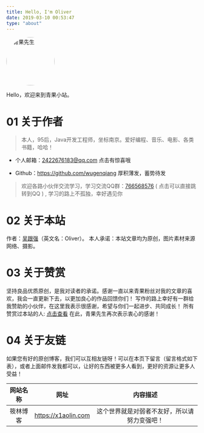 ```yaml
---
title: Hello, I'm Oliver
date: 2019-03-10 00:53:47
type: "about"
---
```


<img alt="青果先生" style="width:127px; height:127px; border-radius:50%; overflow:hidden;" src="https://raw.githubusercontent.com/wugenqiang/picGo/master/pictures/003.jpg"/>

Hello，欢迎来到青果小站。

# 01 关于作者

> 本人，95后，Java开发工程师，坐标南京。爱好编程、音乐、电影、各类书籍，哈哈！

* 个人邮箱：<a target="_blank" href="http://mail.qq.com/cgi-bin/qm_share?t=qm_mailme&email=Gm1vfX90a3N7dH1aa2s0eXV3" style="text-decoration:none;">2422676183@qq.com</a>  点击有惊喜哦

* Github：https://github.com/wugenqiang  厚积薄发，蓄势待发

> 欢迎各路小伙伴交流学习，学习交流QQ群：[766568576](https://jq.qq.com/?_wv=1027&k=5EFi0kt) ( 点击可以直接跳转到QQ ) , 学习的路上不孤独，幸好遇见你

# 02 关于本站
作者：[吴跟强](https://enjoytoshare.club/)（英文名：Oliver）。
本人承诺：本站文章均为原创，图片素材来源网络、摄影。

# 03 关于赞赏

坚持良品优质原创，是我对读者的承诺。感谢一直以来青果粉丝对我的文章的喜欢，我会一直更新下去，以更加良心的作品回馈你们！
写作的路上幸好有一群给我赞助的小伙伴，在这里我表示很感谢，希望与你们一起进步、共同成长！
所有赞赏过本站的人: [点击查看](https://wugenqiang.github.io/thank) 在此，青果先生再次表示衷心的感谢！

# 04 关于友链

如果您有好的原创博客，我们可以互相友链呀！可以在本页下留言（留言格式如下表），或者上面邮件发我都可以，让好的东西被更多人看到，更好的资源让更多人受益！

网站名称|网址|内容描述
:---:|:---:|:---:
筱林博客|https://x1aolin.com|这个世界就是对弱者不友好，所以请努力变强吧！
